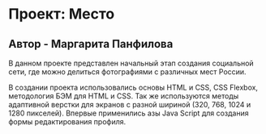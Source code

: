 # Проект: Место

## Автор - Маргарита Панфилова

В данном проекте представлен начальный этап создания социальной сети, где можно делиться фотографиями с различных мест России.

В создании проекта использовались основы HTML и CSS, CSS Flexbox, методология БЭМ для HTML и CSS. Так же используются методы адаптивной верстки для экранов с разной шириной (320, 768, 1024 и 1280 пикселей). Впервые применились азы Java Script для создания формы редактирования профиля.
